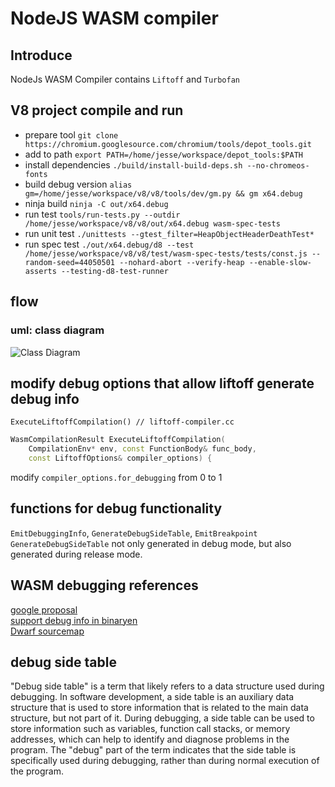# NodeJS WASM compiler

## Introduce
NodeJs WASM Compiler contains `Liftoff` and `Turbofan`  

## V8 project compile and run 

* prepare tool `git clone https://chromium.googlesource.com/chromium/tools/depot_tools.git`
* add to path `export PATH=/home/jesse/workspace/depot_tools:$PATH`
* install dependencies `./build/install-build-deps.sh --no-chromeos-fonts`
* build debug version `alias gm=/home/jesse/workspace/v8/v8/tools/dev/gm.py && gm x64.debug`
* ninja build `ninja -C out/x64.debug`
* run test `tools/run-tests.py --outdir /home/jesse/workspace/v8/v8/out/x64.debug wasm-spec-tests`
* run unit test `./unittests --gtest_filter=HeapObjectHeaderDeathTest*`
* run spec test `./out/x64.debug/d8 --test /home/jesse/workspace/v8/v8/test/wasm-spec-tests/tests/const.js --random-seed=44050501 --nohard-abort --verify-heap --enable-slow-asserts --testing-d8-test-runner`

## flow

### uml: class diagram
![Class Diagram](http://www.plantuml.com/plantuml/proxy?src=https://raw.githubusercontent.com/JesseCodeBones/JesseCodeBones.github.io/main/markdowns/ocean/uml/WASM/v8_wasm_compiler.puml)

## modify debug options that allow liftoff generate debug info

`ExecuteLiftoffCompilation() // liftoff-compiler.cc`  
```C++
WasmCompilationResult ExecuteLiftoffCompilation(
    CompilationEnv* env, const FunctionBody& func_body,
    const LiftoffOptions& compiler_options) {
```
modify `compiler_options.for_debugging` from 0 to 1  

## functions for debug functionality
`EmitDebuggingInfo`, `GenerateDebugSideTable`, `EmitBreakpoint`    
`GenerateDebugSideTable` not only generated in debug mode, but also generated during release mode.  

## WASM debugging references
[google proposal](https://developer.chrome.com/blog/wasm-debugging-2019/)  
[support debug info in binaryen](https://github.com/WebAssembly/binaryen/issues/2400)  
[Dwarf sourcemap](https://github.com/emscripten-core/emscripten/issues/8934)

## debug side table
"Debug side table" is a term that likely refers to a data structure used during debugging. In software development, a side table is an auxiliary data structure that is used to store information that is related to the main data structure, but not part of it. During debugging, a side table can be used to store information such as variables, function call stacks, or memory addresses, which can help to identify and diagnose problems in the program. The "debug" part of the term indicates that the side table is specifically used during debugging, rather than during normal execution of the program.